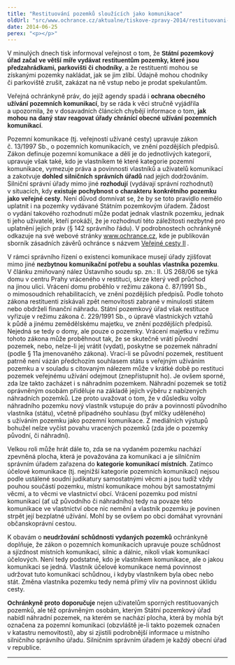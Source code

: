 ```yaml
---
title: "Restituování pozemků sloužících jako komunikace"
oldUrl: "src/www.ochrance.cz/aktualne/tiskove-zpravy-2014/restituovani-pozemku-slouzicich-jako-komunikace"
date: 2014-06-25
perex: "<p></p>"
---
```


<!-- imported from the old website -->

<p class="MsoNormal">V minulých dnech tisk informoval veřejnost o tom, že <b><span style="FONT-FAMILY: &quot;Arial&quot;, &quot;sans-serif&quot;; mso-bidi-font-family: &quot;Times New Roman&quot;">Státní pozemkový úřad začal ve větší míře vydávat restituentům pozemky, které jsou předzahrádkami, parkovišti či chodníky</span></b><b><span style="FONT-FAMILY: &quot;Arial&quot;, &quot;sans-serif&quot;; FONT-WEIGHT: normal; mso-bidi-font-family: &quot;Times New Roman&quot;; mso-bidi-font-weight: bold">,</span></b><b> </b>a že restituenti mohou se získanými pozemky nakládat, jak se jim zlíbí. Údajně mohou chodníky či parkoviště zrušit, zakázat na ně vstup nebo je prodat spekulantům.</p><p class="MsoNormal">Veřejná ochránkyně práv, do jejíž agendy spadá i <b><span style="FONT-FAMILY: &quot;Arial&quot;, &quot;sans-serif&quot;; mso-bidi-font-family: &quot;Times New Roman&quot;">ochrana obecného užívání pozemních komunikací</span></b>, by se ráda k věci stručně vyjádřila a upozornila, že v dosavadních článcích chybějí informace o tom, <b><span style="FONT-FAMILY: &quot;Arial&quot;, &quot;sans-serif&quot;; mso-bidi-font-family: &quot;Times New Roman&quot;">jak mohou na daný stav reagovat úřady chránící obecné užívání pozemních komunikací</span></b>.</p><p class="MsoNormal">Pozemní komunikace (tj. veřejností užívané cesty) upravuje zákon č. 13/1997 Sb., o pozemních komunikacích, ve znění pozdějších předpisů. Zákon definuje pozemní komunikace a dělí je do jednotlivých kategorií, upravuje však také, kdo je vlastníkem té které kategorie pozemní komunikace, vymezuje práva a povinnosti vlastníků a uživatelů komunikací a zakotvuje <b>dohled<b><span style="FONT-FAMILY: &quot;Arial&quot;, &quot;sans-serif&quot;; mso-bidi-font-family: &quot;Times New Roman&quot;"> silničních správních úřadů</span></b></b><b><span style="FONT-FAMILY: &quot;Arial&quot;, &quot;sans-serif&quot;; FONT-WEIGHT: normal; mso-bidi-font-family: &quot;Times New Roman&quot;; mso-bidi-font-weight: bold"> nad jejich dodržováním</span></b>. Silniční správní úřady mimo jiné <b><span style="FONT-FAMILY: &quot;Arial&quot;, &quot;sans-serif&quot;; mso-bidi-font-family: &quot;Times New Roman&quot;">rozhodují </span></b>(vydávají správní rozhodnutí) v situacích, kdy <b><span style="FONT-FAMILY: &quot;Arial&quot;, &quot;sans-serif&quot;; mso-bidi-font-family: &quot;Times New Roman&quot;">existuje pochybnost o charakteru konkrétního pozemku jako veřejné cesty</span></b>. Není důvod domnívat se, že by se toto pravidlo nemělo uplatnit i na pozemky vydávané Státním pozemkovým úřadem. Žádost o vydání takového rozhodnutí může podat jednak vlastník pozemku, jednak ti jeho uživatelé, kteří prokáží, že je rozhodnutí této záležitosti nezbytné pro uplatnění jejich práv (§ 142 správního řádu). V podrobnostech ochránkyně odkazuje na své webové stránky <a href="http://www.ochrance.cz">www.ochrance.cz</a>, kde je publikován sborník zásadních závěrů ochránce s názvem <a href="http://www.ochrance.cz/fileadmin/user_upload/Publikace/sborniky_stanoviska/Sbornik_Verejne_cesty-II.pdf" style="mso-comment-reference: BK_1; mso-comment-date: 20140625T1008">Veřejné cesty II</a><span class="MsoCommentReference"><span style="FONT-SIZE: 8pt"><a href="typo3/#_msocom_1" id="_anchor_1" class="msocomanchor" name="_msoanchor_1"></a><span style="mso-special-character: comment"> </span></span></span>.</p><p class="MsoNormal">V rámci správního řízení o existenci komunikace musejí úřady zjišťovat mimo jiné <b><span style="FONT-FAMILY: &quot;Arial&quot;, &quot;sans-serif&quot;; mso-bidi-font-family: &quot;Times New Roman&quot;">nezbytnou komunikační potřebu a souhlas vlastníka pozemku</span></b>. V článku zmiňovaný nález Ústavního soudu sp. zn.: II. ÚS 268/06 se týká domu v centru Prahy vráceného v restituci, skrze který vedl průchod na jinou ulici. Vrácení domu proběhlo v režimu zákona č. 87/1991 Sb., o mimosoudních rehabilitacích, ve znění pozdějších předpisů. Podle tohoto zákona restituenti získávali zpět nemovitosti zabrané v minulosti státem nebo obdrželi finanční náhradu. Státní pozemkový úřad však restituce vyřizuje v režimu zákona č. 229/1991 Sb., o úpravě vlastnických vztahů k půdě a jinému zemědělskému majetku, ve znění pozdějších předpisů. Nejedná se tedy o domy, ale pouze o pozemky. Vrácení majetku v režimu tohoto zákona může proběhnout tak, že se skutečně vrátí původní pozemek, nebo, nelze-li jej vrátit (vydat), poskytne se pozemek náhradní (podle § 11a jmenovaného zákona). Vrací-li se původní pozemek, restituent patrně není vázán předchozím souhlasem státu s veřejným užíváním pozemku a v souladu s citovaným nálezem může v krátké době po restituci pozemek veřejnému užívání odejmout (znepřístupnit ho). Je ovšem sporné, zda lze takto zacházet i s náhradním pozemkem. Náhradní pozemek se totiž oprávněným osobám přiděluje na základě jejich výběru z nabízených náhradních pozemků. Lze proto uvažovat o tom, že v důsledku volby náhradního pozemku nový vlastník vstupuje do práv a povinností původního vlastníka (státu), včetně případného souhlasu (byť mlčky uděleného) s užíváním pozemku jako pozemní komunikace. Z mediálních výstupů bohužel nelze vyčíst povahu vracených pozemků (zda jde o pozemky původní, či náhradní).</p><p class="MsoNormal">Velkou roli může hrát dále to, zda se na vydaném pozemku nachází zpevněná plocha, která je považována za komunikaci a je silničním správním úřadem zařazena do <b><span style="FONT-FAMILY: &quot;Arial&quot;, &quot;sans-serif&quot;; mso-bidi-font-family: &quot;Times New Roman&quot;">kategorie komunikací místních</span></b>. Zatímco účelové komunikace (tj. nejnižší kategorie pozemních komunikací) nejsou podle ustálené soudní judikatury samostatnými věcmi a jsou tudíž vždy pouhou součástí pozemku, místní komunikace mohou být samostatnými věcmi, a to věcmi ve vlastnictví obcí. Vrácení pozemku pod místní komunikací (ať už původního či náhradního) tedy na povaze této komunikace ve vlastnictví obce nic nemění a vlastník pozemku je povinen strpět její bezplatné užívání. Mohl by se ovšem po obci domáhat vyrovnání občanskoprávní cestou.</p><p class="MsoNormal">K obavám o <b><span style="FONT-FAMILY: &quot;Arial&quot;, &quot;sans-serif&quot;; mso-bidi-font-family: &quot;Times New Roman&quot;">neudržování schůdnosti vydaných pozemků</span></b> ochránkyně doplňuje, že zákon o pozemních komunikacích upravuje pouze schůdnost a sjízdnost místních komunikací, silnic a dálnic, nikoli však komunikací účelových. Není tedy podstatné, kdo je vlastníkem komunikace, ale o jakou komunikaci se jedná. Vlastník účelové komunikace nemá povinnost udržovat tuto komunikaci schůdnou, i kdyby vlastníkem byla obec nebo stát. Změna vlastníka pozemku tedy nemá přímý vliv na povinnost úklidu cesty.</p><p class="MsoNormal"><b><span style="FONT-FAMILY: &quot;Arial&quot;, &quot;sans-serif&quot;; mso-bidi-font-family: &quot;Times New Roman&quot;">Ochránkyně proto doporučuje</span></b> nejen uživatelům sporných restituovaných pozemků, ale též oprávněným osobám, kterým Státní pozemkový úřad nabídl náhradní pozemek, na kterém se nachází plocha, která by mohla být označena za pozemní komunikaci (obzvláště je-li takto pozemek označen v katastru nemovitostí), aby si zjistili podrobnější informace u místního silničního správního úřadu. Silničním správním úřadem je každý obecní úřad v republice.</p><div style="mso-element: comment-list"><hr class="msocomoff" /><div style="mso-element: comment"><div id="_com_1" class="msocomtxt"><span style="mso-comment-author: &quot;Kubíková Barbora Mgr.&quot;"><a name="_msocom_1"></a></span></div></div></div>
